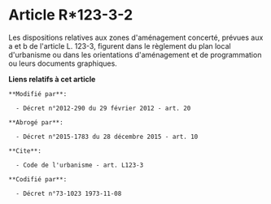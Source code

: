 # Article R*123-3-2

Les dispositions relatives aux zones d'aménagement concerté, prévues aux a et b de l'article L. 123-3, figurent dans le
règlement du plan local d'urbanisme ou dans les orientations d'aménagement et de programmation ou leurs documents graphiques.

**Liens relatifs à cet article**

	**Modifié par**:

	  - Décret n°2012-290 du 29 février 2012 - art. 20

	**Abrogé par**:

	  - Décret n°2015-1783 du 28 décembre 2015 - art. 10

	**Cite**:

	  - Code de l'urbanisme - art. L123-3

	**Codifié par**:

	  - Décret n°73-1023 1973-11-08
